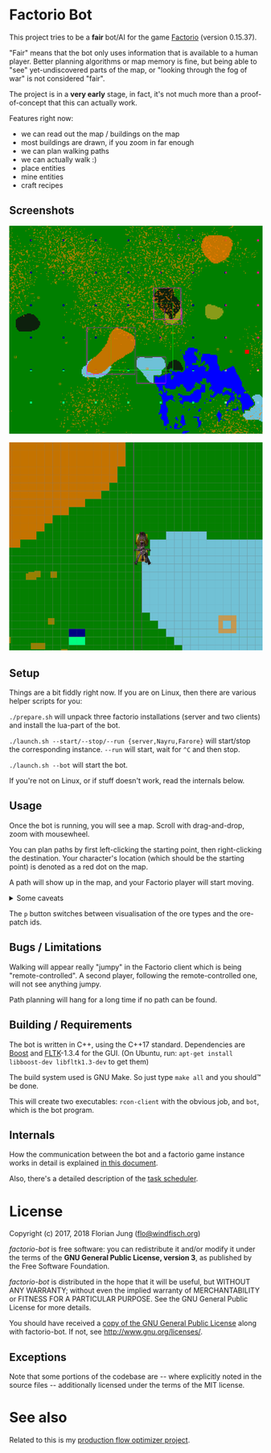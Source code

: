 Factorio Bot
============

This project tries to be a **fair** bot/AI for the game
[Factorio](https://www.factorio.com) (version 0.15.37).

"Fair" means that the bot only uses information that is available to a human
player. Better planning algorithms or map memory is fine, but being able to
"see" yet-undiscovered parts of the map, or "looking through the fog of war"
is not considered "fair".

The project is in a **very early** stage, in fact, it's not much more than a
proof-of-concept that this can actually work.

Features right now:

  * we can read out the map / buildings on the map
  * most buildings are drawn, if you zoom in far enough
  * we can plan walking paths
  * we can actually walk :)
  * place entities
  * mine entities
  * craft recipes


Screenshots
-----------

![map overview](screenshots/overview.png)

![zoomed in](screenshots/zoomed.png)


Setup
------

Things are a bit fiddly right now. If you are on Linux, then there are various
helper scripts for you:

`./prepare.sh` will unpack three factorio installations (server and two
clients) and install the lua-part of the bot.

`./launch.sh --start/--stop/--run {server,Nayru,Farore}` will start/stop the
corresponding instance. `--run` will start, wait for `^C` and then stop.

`./launch.sh --bot` will start the bot.

If you're not on Linux, or if stuff doesn't work, read the internals below.


Usage
-----

Once the bot is running, you will see a map. Scroll with drag-and-drop, zoom
with mousewheel.

You can plan paths by first left-clicking the starting point, then
right-clicking the destination. Your character's location (which should
be the starting point) is denoted as a red dot on the map.

A path will show up in the map, and your Factorio player will start moving.

<details>
<summary>Some caveats</summary>
Note that only `game.players[1]` will move, i.e. the **first** player that has
ever joined the map since creation.

Note that drag-and-dropping the map will count as a start-selecting left
click. Also note that, when clicking a tile, you actually select its **top
left corner** as a destination/starting point.

Also note that the path shown is no longer the path the player actually walks.
This is because walking now creates a `WalkTo` goal, which internally plans
its own path, starting from the player's current position.
</details>

The `p` button switches between visualisation of the ore types and the ore-patch
ids.

Bugs / Limitations
------------------

Walking will appear really "jumpy" in the Factorio client which is being
"remote-controlled". A second player, following the remote-controlled one,
will not see anything jumpy.

Path planning will hang for a long time if no path can be found.

Building / Requirements
-----------------------

The bot is written in C++, using the C++17 standard. Dependencies are 
[Boost](http://boost.org) and [FLTK](http://fltk.org)-1.3.4 for the GUI. (On Ubuntu,
run: `apt-get install libboost-dev libfltk1.3-dev` to get them)

The build system used is GNU Make. So just type `make all` and you should™ be
done.

This will create two executables: `rcon-client` with the obvious job, and
`bot`, which is the bot program.

Internals
---------

How the communication between the bot and a factorio game instance works in detail
is explained [in this document](doc/factorio_comm.md).

Also, there's a detailed description of the [task scheduler](doc/scheduler.md).


License
=======

Copyright (c) 2017, 2018 Florian Jung (flo@windfisch.org)

*factorio-bot* is free software: you can redistribute it and/or
modify it under the terms of the **GNU General Public License,
version 3**, as published by the Free Software Foundation.

*factorio-bot* is distributed in the hope that it will be useful,
but WITHOUT ANY WARRANTY; without even the implied warranty of
MERCHANTABILITY or FITNESS FOR A PARTICULAR PURPOSE.  See the
GNU General Public License for more details.

You should have received a [copy of the GNU General Public License](LICENSE)
along with factorio-bot. If not, see <http://www.gnu.org/licenses/>.

Exceptions
----------

Note that some portions of the codebase are -- where explicitly noted in the
source files -- additionally licensed under the terms of the MIT license.



See also
========

Related to this is my [production flow optimizer project](https://github.com/Windfisch/production-flow).
